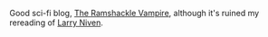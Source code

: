 Good sci-fi blog, [The Ramshackle Vampire](https://ramshacklevampire.blogspot.com/), although it's ruined my rereading of [Larry Niven](https://ramshacklevampire.blogspot.com/2017/07/how-larry-niven-made-donald-trump.html).
